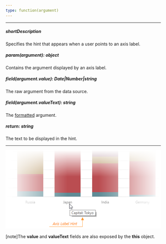 ```yaml
---
type: function(argument)
---
```

---
##### shortDescription
Specifies the hint that appears when a user points to an axis label.

##### param(argument): object
Contains the argument displayed by an axis label.

##### field(argument.value): Date|Number|string
The raw argument from the data source.

##### field(argument.valueText): string
The <a href="/Documentation/16_1/ApiReference/Data_Visualization_Widgets/dxChart/Configuration/argumentAxis/label/#format">formatted</a> argument.

##### return: string
The text to be displayed in the hint.

---
![DevExtreme HTML5 Charts AxisLabelHint](/images/ChartJS/visual_elements/axis_label_hint.png)

[note]The **value** and **valueText** fields are also exposed by the **this** object.